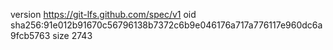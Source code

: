 version https://git-lfs.github.com/spec/v1
oid sha256:91e012b91670c56796138b7372c6b9e046176a717a776117e960dc6a9fcb5763
size 2743
